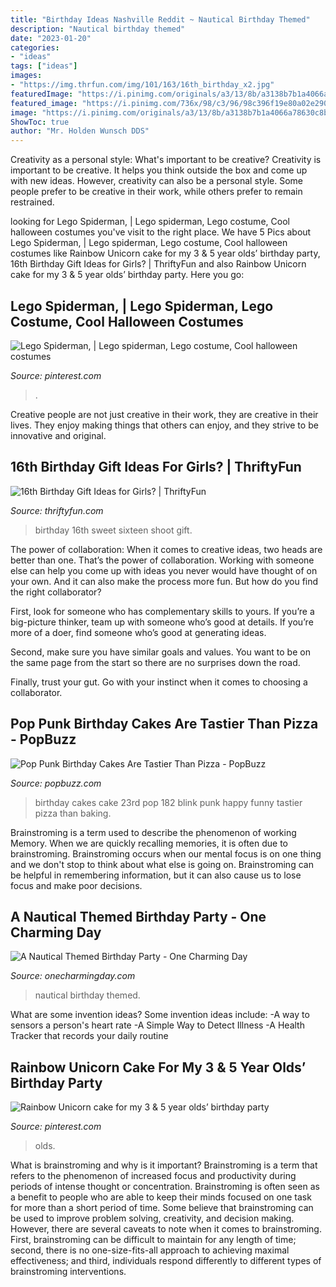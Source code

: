 ```yaml
---
title: "Birthday Ideas Nashville Reddit ~ Nautical Birthday Themed"
description: "Nautical birthday themed"
date: "2023-01-20"
categories:
- "ideas"
tags: ["ideas"]
images:
- "https://img.thrfun.com/img/101/163/16th_birthday_x2.jpg"
featuredImage: "https://i.pinimg.com/originals/a3/13/8b/a3138b7b1a4066a78630c8b7faf854e4.jpg"
featured_image: "https://i.pinimg.com/736x/98/c3/96/98c396f19e80a02e2906c72dc850a28e.jpg"
image: "https://i.pinimg.com/originals/a3/13/8b/a3138b7b1a4066a78630c8b7faf854e4.jpg"
ShowToc: true
author: "Mr. Holden Wunsch DDS"
---
```



Creativity as a personal style: What's important to be creative?
Creativity is important to be creative. It helps you think outside the box and come up with new ideas. However, creativity can also be a personal style. Some people prefer to be creative in their work, while others prefer to remain restrained.

	

		
looking for Lego Spiderman, | Lego spiderman, Lego costume, Cool halloween costumes you've visit to the right place. We have 5 Pics about Lego Spiderman, | Lego spiderman, Lego costume, Cool halloween costumes like Rainbow Unicorn cake for my 3 &amp; 5 year olds’ birthday party, 16th Birthday Gift Ideas for Girls? | ThriftyFun and also Rainbow Unicorn cake for my 3 &amp; 5 year olds’ birthday party. Here you go:
		
    
## Lego Spiderman, | Lego Spiderman, Lego Costume, Cool Halloween Costumes

<img loading=lazy src="https://i.pinimg.com/originals/a3/13/8b/a3138b7b1a4066a78630c8b7faf854e4.jpg" onerror="this.onerror=null;this.src='https://tse3.mm.bing.net/th?id=OIP.7SxbXGi4tgpuMqv2DQZ9DAHaJ4&amp;pid=15.1';" alt="Lego Spiderman, | Lego spiderman, Lego costume, Cool halloween costumes">

_Source: pinterest.com_

>. 

	

Creative people are not just creative in their work, they are creative in their lives. They enjoy making things that others can enjoy, and they strive to be innovative and original.

    
## 16th Birthday Gift Ideas For Girls? | ThriftyFun

<img loading=lazy src="https://img.thrfun.com/img/101/163/16th_birthday_x2.jpg" onerror="this.onerror=null;this.src='https://tse1.mm.bing.net/th?id=OIP.rpQR9UUvoLEYhP0PmeIRRgHaKI&amp;pid=15.1';" alt="16th Birthday Gift Ideas for Girls? | ThriftyFun">

_Source: thriftyfun.com_

>birthday 16th sweet sixteen shoot gift. 

	

The power of collaboration:
When it comes to creative ideas, two heads are better than one. That’s the power of collaboration.
Working with someone else can help you come up with ideas you never would have thought of on your own. And it can also make the process more fun. But how do you find the right collaborator?

First, look for someone who has complementary skills to yours. If you’re a big-picture thinker, team up with someone who’s good at details. If you’re more of a doer, find someone who’s good at generating ideas.

Second, make sure you have similar goals and values. You want to be on the same page from the start so there are no surprises down the road.

Finally, trust your gut. Go with your instinct when it comes to choosing a collaborator.

    
## Pop Punk Birthday Cakes Are Tastier Than Pizza - PopBuzz

<img loading=lazy src="https://s-media-cache-ak0.pinimg.com/736x/df/b4/0a/dfb40aa8c100eefc8291dec3e05bdba0.jpg" onerror="this.onerror=null;this.src='https://tse1.mm.bing.net/th?id=OIP.9gjF9Y_kAuBvaIGiXRVZDgHaJ3&amp;pid=15.1';" alt="Pop Punk Birthday Cakes Are Tastier Than Pizza - PopBuzz">

_Source: popbuzz.com_

>birthday cakes cake 23rd pop 182 blink punk happy funny tastier pizza than baking. 

	

Brainstroming is a term used to describe the phenomenon of working Memory. When we are quickly recalling memories, it is often due to brainstroming. Brainstroming occurs when our mental focus is on one thing and we don't stop to think about what else is going on. Brainstroming can be helpful in remembering information, but it can also cause us to lose focus and make poor decisions.

    
## A Nautical Themed Birthday Party - One Charming Day

<img loading=lazy src="http://i2.wp.com/www.onecharmingday.com/wp-content/uploads/2014/04/Nautical-Themed-Birthday-Party-22.jpg?resize=600%2C900" onerror="this.onerror=null;this.src='https://tse3.mm.bing.net/th?id=OIP.WhTNzrAIv6qMoHPGdtGp8wHaLH&amp;pid=15.1';" alt="A Nautical Themed Birthday Party - One Charming Day">

_Source: onecharmingday.com_

>nautical birthday themed. 

	

What are some invention ideas?
Some invention ideas include:
-A way to sensors a person's heart rate 
-A Simple Way to Detect Illness 
-A Health Tracker that records your daily routine

    
## Rainbow Unicorn Cake For My 3 &amp; 5 Year Olds’ Birthday Party

<img loading=lazy src="https://i.pinimg.com/736x/98/c3/96/98c396f19e80a02e2906c72dc850a28e.jpg" onerror="this.onerror=null;this.src='https://tse2.mm.bing.net/th?id=OIP.OzLtSeng6jwea7-Fbcc7QwHaJ4&amp;pid=15.1';" alt="Rainbow Unicorn cake for my 3 &amp; 5 year olds’ birthday party">

_Source: pinterest.com_

>olds. 

	

What is brainstroming and why is it important?
Brainstroming is a term that refers to the phenomenon of increased focus and productivity during periods of intense thought or concentration. Brainstroming is often seen as a benefit to people who are able to keep their minds focused on one task for more than a short period of time. Some believe that brainstroming can be used to improve problem solving, creativity, and decision making. However, there are several caveats to note when it comes to brainstroming. First, brainstroming can be difficult to maintain for any length of time; second, there is no one-size-fits-all approach to achieving maximal effectiveness; and third, individuals respond differently to different types of brainstroming interventions.

